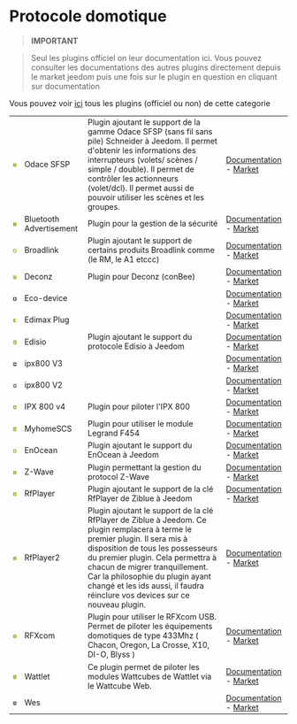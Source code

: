 
# Protocole domotique


>**IMPORTANT**

>Seul les plugins officiel on leur documentation ici. Vous pouvez consulter les documentations des autres plugins directement depuis le market jeedom puis une fois sur le plugin en question en cliquant sur documentation


Vous pouvez voir [ici](https://market.jeedom.com/index.php?v=d&p=market&type=plugin&categorie=automation+protocol) tous les plugins (officiel ou non) de cette categorie

| | | | |
|--- | --- | --- | ---|
|<img src="beagle/beagle_icon.png" width="100" />|Odace SFSP|Plugin ajoutant le support de la gamme Odace SFSP (sans fil sans pile) Schneider à Jeedom. Il permet d'obtenir les informations des interrupteurs (volets/ scènes / simple / double). Il permet de contrôler les actionneurs (volet/dcl). Il permet aussi de pouvoir utiliser les scènes et les groupes.|[Documentation](beagle/index.md) - [Market](https://market.jeedom.com/index.php?v=d&p=market_display&id=3917)|
|<img src="blea/blea_icon.png" width="100" />|Bluetooth Advertisement|Plugin pour la gestion de la sécurité|[Documentation](blea/index.md) - [Market](https://market.jeedom.com/index.php?v=d&p=market_display&id=2554)|
|<img src="broadlink/broadlink_icon.png" width="100" />|Broadlink|Plugin ajoutant le support de certains produits Broadlink comme (le RM, le A1 etccc)|[Documentation](broadlink/index.md) - [Market](https://market.jeedom.com/index.php?v=d&p=market_display&id=2699)|
|<img src="deconz/deconz_icon.png" width="100" />|Deconz|Plugin pour Deconz (conBee)|[Documentation](deconz/index.md) - [Market](https://market.jeedom.com/index.php?v=d&p=market_display&id=3610)|
|<img src="ecodevice/ecodevice_icon.png" width="100" />|Eco-device||[Documentation](ecodevice/index.md) - [Market](https://market.jeedom.com/index.php?v=d&p=market_display&id=342)|
|<img src="edimaxplug/edimaxplug_icon.png" width="100" />|Edimax Plug||[Documentation](edimaxplug/index.md) - [Market](https://market.jeedom.com/index.php?v=d&p=market_display&id=2455)|
|<img src="edisio/edisio_icon.png" width="100" />|Edisio|Plugin ajoutant le support du protocole Edisio à Jeedom|[Documentation](edisio/index.md) - [Market](https://market.jeedom.com/index.php?v=d&p=market_display&id=1541)|
|<img src="ipx800/ipx800_icon.png" width="100" />|ipx800 V3||[Documentation](ipx800/index.md) - [Market](https://market.jeedom.com/index.php?v=d&p=market_display&id=344)|
|<img src="ipx800v2/ipx800v2_icon.png" width="100" />|ipx800 V2||[Documentation](ipx800v2/index.md) - [Market](https://market.jeedom.com/index.php?v=d&p=market_display&id=1194)|
|<img src="ipx800v4/ipx800v4_icon.png" width="100" />|IPX 800 v4|Plugin pour piloter l'IPX 800|[Documentation](ipx800v4/index.md) - [Market](https://market.jeedom.com/index.php?v=d&p=market_display&id=2046)|
|<img src="myhomescs/myhomescs_icon.png" width="100" />|MyhomeSCS|Plugin pour utiliser le module Legrand F454|[Documentation](myhomescs/index.md) - [Market](https://market.jeedom.com/index.php?v=d&p=market_display&id=3107)|
|<img src="openenocean/openenocean_icon.png" width="100" />|EnOcean|Plugin ajoutant le support du EnOcean à Jeedom|[Documentation](openenocean/index.md) - [Market](https://market.jeedom.com/index.php?v=d&p=market_display&id=2622)|
|<img src="openzwave/openzwave_icon.png" width="100" />|Z-Wave|Plugin permettant la gestion du protocol Z-Wave|[Documentation](openzwave/index.md) - [Market](https://market.jeedom.com/index.php?v=d&p=market_display&id=185)|
|<img src="rfplayer/rfplayer_icon.png" width="100" />|RfPlayer|Plugin ajoutant le support de la clé RfPlayer de Ziblue à Jeedom|[Documentation](rfplayer/index.md) - [Market](https://market.jeedom.com/index.php?v=d&p=market_display&id=2781)|
|<img src="rfplayer2/rfplayer2_icon.png" width="100" />|RfPlayer2|Plugin ajoutant le support de la clé RfPlayer de Ziblue à Jeedom. Ce plugin remplacera à terme le premier plugin. Il sera mis à disposition de tous les possesseurs du premier plugin. Cela permettra à chacun de migrer tranquillement. Car la philosophie du plugin ayant changé et les ids aussi, il faudra réinclure vos devices sur ce nouveau plugin.|[Documentation](rfplayer2/index.md) - [Market](https://market.jeedom.com/index.php?v=d&p=market_display&id=3349)|
|<img src="rfxcom/rfxcom_icon.png" width="100" />|RFXcom|Plugin pour utiliser le RFXcom USB. Permet de piloter les équipements domotiques de type 433Mhz ( Chacon, Oregon, La Crosse, X10, DI-O, Blyss )|[Documentation](rfxcom/index.md) - [Market](https://market.jeedom.com/index.php?v=d&p=market_display&id=52)|
|<img src="wattlet/wattlet_icon.png" width="100" />|Wattlet|Ce plugin permet de piloter les modules Wattcubes de Wattlet via le Wattcube Web.|[Documentation](wattlet/index.md) - [Market](https://market.jeedom.com/index.php?v=d&p=market_display&id=2600)|
|<img src="wes/wes_icon.png" width="100" />|Wes||[Documentation](wes/index.md) - [Market](https://market.jeedom.com/index.php?v=d&p=market_display&id=1336)|
